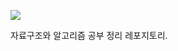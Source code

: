 ![](https://velog.velcdn.com/images/chan9708/post/df7a6a07-4edf-4aa4-958b-5d7e40575f19/image.png)

자료구조와 알고리즘 공부 정리 레포지토리.
